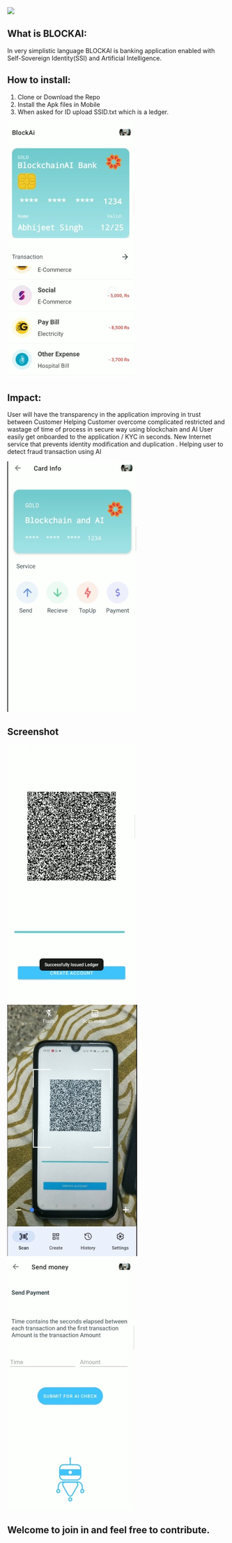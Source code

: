 <img src='./screenshot/BlockAi.jpg' />

## What is BLOCKAI:
In very simplistic language BLOCKAI is banking application enabled with Self-Sovereign Identity(SSI) and Artificial Intelligence.



## How to install:

1) Clone or Download the Repo 
2) Install the Apk files in Mobile
3) When asked for ID upload SSID.txt which is a ledger.

<img src='./screenshot/ui.jpg' />


## Impact:

User will have the transparency in the application improving in trust between Customer
Helping Customer overcome complicated restricted and wastage of time of process in secure way using blockchain and AI
User easily get onboarded to the application / KYC in seconds.
New Internet service that prevents identity modification and duplication .
Helping user to detect fraud transaction using AI

<img src='./screenshot/ux.jpg' />


## Screenshot

<img src='./screenshot/Ledger.jpg' />

<img src='./screenshot/barcodescanner.jpg' />


<img src='./screenshot/ai.jpg' />

## Welcome to join in and feel free to contribute.